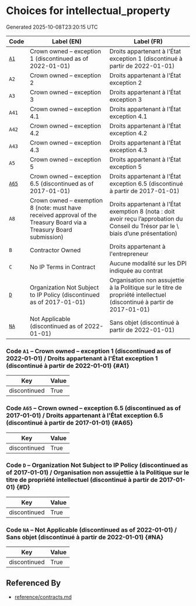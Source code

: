 # Choices for intellectual_property

Generated 2025-10-08T23:20:15 UTC

| Code | Label (EN) | Label (FR) |
|------|------------|------------|
| [`A1`](#A1) | Crown owned – exception 1 (discontinued as of 2022-01-01) | Droits appartenant à l'État exception 1 (discontinué à partir de 2022-01-01) |
| `A2` | Crown owned – exception 2 | Droits appartenant à l'État exception 2 |
| `A3` | Crown owned – exception 3 | Droits appartenant à l'État exception 3 |
| `A41` | Crown owned – exception 4.1 | Droits appartenant à l'État exception 4.1 |
| `A42` | Crown owned – exception 4.2 | Droits appartenant à l'État exception 4.2 |
| `A43` | Crown owned – exception 4.3 | Droits appartenant à l'État exception 4.3 |
| `A5` | Crown owned – exception 5 | Droits appartenant à l'État exception 5 |
| [`A65`](#A65) | Crown owned – exception 6.5 (discontinued as of 2017-01-01) | Droits appartenant à l'État exception 6.5 (discontinué à partir de 2017-01-01) |
| `A8` | Crown owned – exemption 8 (note: must have received approval of the Treasury Board via a Treasury Board submission) | Droits appartenant à l'État exemption 8 (nota : doit avoir reçu l’approbation du Conseil du Trésor par le \ biais d’une présentation) |
| `B` | Contractor Owned | Droits appartenant à l'entrepreneur |
| `C` | No IP Terms in Contract | Aucune modalité sur les DPI indiquée au contrat |
| [`D`](#D) | Organization Not Subject to IP Policy (discontinued as of 2017-01-01) | Organisation non assujettie à la Politique sur le titre de propriété intellectuel (discontinué à partir de 2017-01-01) |
| [`NA`](#NA) | Not Applicable (discontinued as of 2022-01-01) | Sans objet (discontinué à partir de 2022-01-01) |

### Code `A1` – Crown owned – exception 1 (discontinued as of 2022-01-01) / Droits appartenant à l'État exception 1 (discontinué à partir de 2022-01-01) {#A1}

| Key | Value |
|-----|-------|
| discontinued | True |

### Code `A65` – Crown owned – exception 6.5 (discontinued as of 2017-01-01) / Droits appartenant à l'État exception 6.5 (discontinué à partir de 2017-01-01) {#A65}

| Key | Value |
|-----|-------|
| discontinued | True |

### Code `D` – Organization Not Subject to IP Policy (discontinued as of 2017-01-01) / Organisation non assujettie à la Politique sur le titre de propriété intellectuel (discontinué à partir de 2017-01-01) {#D}

| Key | Value |
|-----|-------|
| discontinued | True |

### Code `NA` – Not Applicable (discontinued as of 2022-01-01) / Sans objet (discontinué à partir de 2022-01-01) {#NA}

| Key | Value |
|-----|-------|
| discontinued | True |


## Referenced By

- [reference/contracts.md](../reference/contracts.md)
